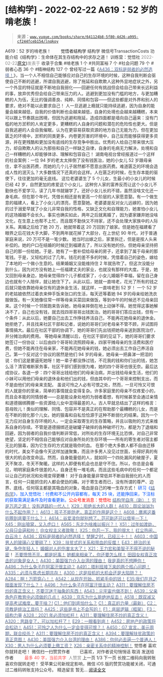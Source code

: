 # [结构学] - 2022-02-22 A619：52 岁的啃老族！

> 来源：[`www.yuque.com/books/share/641124b8-5f80-4d26-a995-cf244fceb154/lnqkoy`](https://www.yuque.com/books/share/641124b8-5f80-4d26-a995-cf244fceb154/lnqkoy)

<ne-p id="520f42f3293818f927861ebbd5b15da4_p_0" data-lake-id="520f42f3293818f927861ebbd5b15da4_p_0"><ne-text id="uc319fb11" style="color: rgb(51, 51, 51);">A619：52 岁的啃老族！</ne-text></ne-p> <ne-p id="16b9b69df130de3328a949f727b65644" data-lake-id="16b9b69df130de3328a949f727b65644"><ne-text id="u276d1265" ne-fontsize="12" style="color: rgb(255, 255, 255);">原创</ne-text><ne-text id="uc5bce5c4" ne-fontsize="14">觉悟者</ne-text><ne-text id="u40a6fd84" ne-fontsize="14">结构学</ne-text></ne-p> <ne-p id="f49e14c5228f60a5a0056b178b3633cf" data-lake-id="f49e14c5228f60a5a0056b178b3633cf"><ne-text id="u8cab89d4" ne-fontsize="14" ne-bold="true" style="color: rgb(51, 51, 51);">结构学</ne-text></ne-p> <ne-p id="e677a8738b5f25f5bb091fbb7e4aac2d" data-lake-id="e677a8738b5f25f5bb091fbb7e4aac2d"><ne-text id="ucdb4f808" ne-fontsize="14" style="color: rgb(51, 51, 51);">微信号</ne-text><ne-text id="u708d61d5" ne-fontsize="14" style="color: rgb(51, 51, 51);">TransactionCosts</ne-text></ne-p> <ne-p id="d35120e0235da35f82b3cac91b8578c5" data-lake-id="d35120e0235da35f82b3cac91b8578c5"><ne-text id="u448be364" ne-fontsize="14" style="color: rgb(51, 51, 51);">功能介绍</ne-text><ne-text id="u6a7a964a" ne-fontsize="14" style="color: rgb(51, 51, 51);">《结构学》：生命体在其生存结构中的求存之道！ 训练营：觉悟社</ne-text></ne-p> <ne-p id="899e24ea002ca1815eddbcd8a1091e23" data-lake-id="899e24ea002ca1815eddbcd8a1091e23"><ne-text id="u304db94f" style="color: rgb(140, 140, 140);">2022-02-22</ne-text>[<ne-text id="ud684d03f" ne-fontsize="14">原文</ne-text>](https://mp.weixin.qq.com/s?__biz=MzIzMDYwOTM0Mg==&mid=2247487048&idx=1&sn=8a51a371163e769562079f6f45fa2262&chksm=e8b19699dfc61f8ffc1e9a84a816e31b85e8db40572db6de782d221ae7fb2c5e0dce4675ea7b#rd))<ne-text id="u187692c2" ne-fontsize="14" style="color: rgb(140, 140, 140);">发表于</ne-text></ne-p> <ne-p id="5a87af1fa1753e92b07d1d9377865fd3" data-lake-id="5a87af1fa1753e92b07d1d9377865fd3"><ne-text id="u78a5716c" style="color: rgb(51, 51, 51);">收录于合集</ne-text></ne-p> <ne-p id="0ae5ad37a5ce02280220d9ffbdb8102c" data-lake-id="0ae5ad37a5ce02280220d9ffbdb8102c"><ne-text id="ude9efe19" style="color: rgb(51, 51, 51);">#啃老族 1 个</ne-text></ne-p> <ne-p id="095f2e65e57e46790d68c0f23dc4b583" data-lake-id="095f2e65e57e46790d68c0f23dc4b583"><ne-text id="u3011b5aa" style="color: rgb(51, 51, 51);">#共同富裕 7 个</ne-text></ne-p> <ne-p id="ed828c6288d8bcebf5a2a3c57e35c8d2" data-lake-id="ed828c6288d8bcebf5a2a3c57e35c8d2"><ne-text id="u66a559b4" style="color: rgb(51, 51, 51);">#社会问题 79 个</ne-text></ne-p> <ne-p id="b35a49be4345cca7af9ad29b3333d3c0" data-lake-id="b35a49be4345cca7af9ad29b3333d3c0"><ne-text id="u8f0ce711" style="color: rgb(51, 51, 51);">#弱者心态 36 个</ne-text></ne-p> <ne-p id="fc211b886a1ac554c1055590773c4f8b" data-lake-id="fc211b886a1ac554c1055590773c4f8b"><ne-text id="uf4c94c56" style="color: rgb(51, 51, 51);">#精神结构 127 个</ne-text></ne-p> <ne-p id="3144cc699b222d27b75ff4beb1bd2367" data-lake-id="3144cc699b222d27b75ff4beb1bd2367"><ne-text id="uab1683c0" style="color: rgb(51, 51, 51);">曾经写过一篇《</ne-text>[<ne-text id="uc681854e" style="color: rgb(87, 107, 149);">A436：双标是弱者的必然选择！</ne-text>](http://mp.weixin.qq.com/s?__biz=MzIzMDYwOTM0Mg==&mid=2247485909&idx=1&sn=c64a96a6f11c7ff756ce005441035200&chksm=e8b19104dfc61812546950789d22fe83ba04b34c72337fb6dc6041ec4dfa6c2c9ec3005f80c5&scene=21#wechat_redirect)<ne-text id="u13bfdd70" style="color: rgb(51, 51, 51);">》，当一个人不相信自己能够应对自己的生存环境的时候，这种自我判断会驱使自己不断的逃避，所谓自我逃避，除了拖延和自欺欺人这种外显地症状之外，另一个外显的特征就是不断地自我弱化——回避任何有挑战但会给自己带来长远利益的事，放弃优秀但会给自己带来压力的人。逃避到更加没有门槛的地方，与更加糟糕的人为伍，无比的强调善良、纯粹、同情和包容——但这些都是对外界和别人的要求，绝对不能以此要求自己！</ne-text></ne-p> <ne-p id="2eee43288cdf796f2902f98d35b281bb" data-lake-id="2eee43288cdf796f2902f98d35b281bb"><ne-text id="ube13a755" style="color: rgb(51, 51, 51);">人一旦逃避上瘾就只能持续逃避，因为自身的能量会越来越低，自我的价值判断也会越来越低，自身的处境也会越来越糟糕，本来可以跟上节奏跳出困境，但因为逃避和拖延，造成四面都是墙向自己逼来：没有门槛的地方淤积的人肯定更多，更糟糕的人自身的问题和潜在的危险性也更大。但是自我逃避的人会自我催眠，认为在更容易获取资源的地方自己无能为力，但在更加匮乏的环境中，淤积的同类更多，内卷更厉害的环境中，自己反而能够获得更多资源，并在更残酷和更加没有底线的生存竞争中胜出。优秀的人给自己带来很大压力，却自欺欺人的认为那些和自己一样缺乏自律，自身的毛病无力解决，处境和自己一样糟糕的人却能够体谅、理解和包容自己！</ne-text></ne-p> <ne-p id="f3e3f13c77c0b19472e6b50a63983eed" data-lake-id="f3e3f13c77c0b19472e6b50a63983eed"><ne-text id="ucea79e92" style="color: rgb(51, 51, 51);">湖南电视台曾经报道过一个这样的社会案例：一位 94 岁的老太太摔倒了没有钱医治，她的小女儿 52 岁跟母亲住，拿不出医药费，而她的几个儿子居然都不愿意出医药费。难道匮乏的环境会造成人性的泯灭么？大多数情况下还真的会这样。人在匮乏的时候，在生存本能的驱使下，往往更加的毫无底线。</ne-text></ne-p> <ne-p id="3f148fe20fdbda3a1cafc8e6d0912f55" data-lake-id="3f148fe20fdbda3a1cafc8e6d0912f55"><ne-text id="ucd93ff58" style="color: rgb(51, 51, 51);">这位老婆婆生了 5 个儿女，生最小的小女儿的时候已经 42 岁，自然更加的疼爱这个小女儿，这种穷人家的富养反而让这个小女儿不勤快也不爱学习，读了几年书就辍学了。还好小女儿长的不错，虽然没啥文化还一身毛病，但在那个年代，凭借长相还是有更高一个阶层的人家愿意娶。有一个做生意的福建人，看上了小女儿的漂亮，愿意娶她。老婆婆是反对女儿远嫁的，因为她的过于溺爱早就了小女儿非常自我的性格，又缺乏文化和自理能力，她害怕小女儿的这场婚姻不会长久。事实也确实如此，两年之后就离婚了，因为婆家嫌弃她没啥文化，在生意上也帮不上忙，而且既不勤快又不持家，还不会处理大家族中的人际关系。离婚之后给了她 20 万，她就带着这 20 万回到了娘家。但是她在福建看了眼界之后花钱大手大脚，不到两年就花掉了大部分，在上世纪 90 年代，对于普通家庭来说，20 万可不是一笔少数。</ne-text></ne-p> <ne-p id="6eecef0eaf8754ea3e8081085abcdd60" data-lake-id="6eecef0eaf8754ea3e8081085abcdd60"><ne-text id="u3d62796f" style="color: rgb(51, 51, 51);">她当时出嫁之后，家里拆迁，但是是按人头来补偿的。她的户口在结婚的时候迁到福建去了，所以没有她的份。但她母亲坚持把自己的那一份给她。于是，她有了一套补偿给母亲的房子，还拿到了属于母亲的那笔钱。于是，又轻松的过了几年。钱花的差不多的时候，凭借着自己的姿色，嫁给了本地的一个做小生意的。结果婚姻又没能维持住 2 年就告吹了。但这次没能分到什么，因为对方没有她上一任福建丈夫的家业，也就没有那样的大度。于是，她又回到母亲身边，她母亲觉得四个儿子都成家了，小女儿婚姻不幸福，留在自己身边也就有个人陪伴，就让她住下了。从此以后，她就一直啃老，花光了所有的钱之后就只能依靠她母亲仅有的退休金生活，就这样，一直啃老到 52 岁！</ne-text></ne-p> <ne-p id="5d0fed5c2bcd54710ab9eb9f16ba1ed0" data-lake-id="5d0fed5c2bcd54710ab9eb9f16ba1ed0"><ne-text id="u3fed6ac6" style="color: rgb(51, 51, 51);">一个 52 岁的老姑娘依然过着衣来伸手饭来张口的生活，每天还等着她 94 岁的母亲给她洗衣服做饭。有一天她像往常一样等母亲买菜回来做饭，等到中午的时候还不见母亲回来。这个时候一个邻居跑来告诉她，她母亲摔倒在地上动弹不得。她觉得这事她解决不了，自己也没有钱，就去找四哥哥哥出钱医治。她的哥哥们答应出钱，但有一个条件：从此以后，她要自己出去工作挣钱养活自己，不能再花她母亲的退休金。她拒绝了，并且找来社区干部和记者，说她的哥哥们对老母亲不管不顾，并试图将事情搞大。最后在社区干部的协调下，她的哥哥们先出钱把她母亲送到医院治疗，并分摊治病的费用。</ne-text></ne-p> <ne-p id="a5247a39f4910afe1095aac6e172bc29" data-lake-id="a5247a39f4910afe1095aac6e172bc29"><ne-text id="u518feace" style="color: rgb(51, 51, 51);">等她母亲清醒以后，在社区干部的见证下，她的哥哥们要求她签订一份协议：以后由四个哥哥轮流照顾母亲，四家平摊母亲的生活费和医疗费，但她不能再住在母亲家，不能再花她母亲的钱，她必须出去工作自己养活自己。第一个反对这个协议的居然是他们 94 岁的母亲，她母亲一把鼻涕一把泪的说：你们这是要逼死她呀！她一辈子都没挣过钱，不花我的钱和你们出的钱，她怎么活？清官难断家务事，社区干部们感到很为难，她的四个哥哥也很无奈。最后达成协议，各退一步：四个哥哥出钱给他们的母亲治病，并出钱给母亲生活，他们的小妹可以用他们母亲的退休金和他们出的钱，但由其中的一个哥哥来控制支出，而不是由他们的母亲来支配。</ne-text></ne-p> <ne-p id="037d90a23875ae0024f9a744a3074e3c" data-lake-id="037d90a23875ae0024f9a744a3074e3c"><ne-text id="u6c2f93de" style="color: rgb(51, 51, 51);">虽说可怜之人必有可恨之处，然而，一旦可怜又可恨的人就是你的至亲，简单的事情就会变得复杂。许多家庭里的母亲不仅疼爱小的，而且会本能的同情弱者——总是能设身处地的为弱者着想，有时候甚至会通过亲情和道德捆绑腾挪一些资源给儿女中混得最差的人。古人早就总结出了这样的格言：慈母败儿！类似的理解、同情、包容并不是真正的在帮助那个最糟糕的儿女，而是在不断的弱化那个儿女。她的狠毒和自私恰恰源于这种不断弱化的结果。因为一个无力应对自身生存环境的人，一定会采取寄生的生存策略，并且以吸附的方式来维系自身的存续。不管是道德捆绑还是破罐子破摔的各种破坏行为，都是为了退缩和回避，因为弱者的自我价值判断非常低，对所处的生存环境无比恐惧，对自己非常绝望，坚定的不相信自己能够应对自身所处的生存环境——所有的寄生者对宿主都无比的狠毒，因为它生存的方式就是吸你的血。</ne-text></ne-p> <ne-p id="1cb5e799b7beb1c13c2631ecffa830d0" data-lake-id="1cb5e799b7beb1c13c2631ecffa830d0"><ne-text id="u61e268ef" style="color: rgb(51, 51, 51);">在那个绝大多数人都不自由迁移的时代，美女不会像今天这样加速聚集，而且许多男人没见过世面，长得好真的有很大的机会改变命运。然而，自身能量低的人，就如同一个四处漏风的破屋子，夏天不聚凉，冬天不聚暖。这样的人即便有机会也总是守不住。所以，你总是会看见，明明家庭条件很差的人，自身还有一堆毛病，而且这些毛病中的任何一个都足以让自己的状况和处境变得更糟！</ne-text></ne-p> <ne-p id="2f958051c7191487d84a7d673debc3c0" data-lake-id="2f958051c7191487d84a7d673debc3c0"><ne-text id="ub2c6e757" style="color: rgb(51, 51, 51);">对于自身能量非常低并不断自我弱化的人而言，任何一只能抓住的人都会使劲的薅。对于寄生者而已，没有所谓的尊严、边界、底线，任何宿主都是其吸血的对象，吸血是自己的唯一生存方式！</ne-text></ne-p> <ne-p id="de6cb1e81a4c89c5187f4e6c1c6758b9" data-lake-id="de6cb1e81a4c89c5187f4e6c1c6758b9"><ne-text id="u6d13d7a4" ne-bold="true" style="color: rgb(0, 82, 255);">研习《</ne-text>[<ne-text id="udf670ba1" ne-bold="true" style="color: rgb(87, 107, 149);">结构学</ne-text>](https://mp.weixin.qq.com/mp/appmsgalbum?action=getalbum&album_id=1318317199878225920&__biz=MzAxNDk1NjI2Mw==#wechat_redirect)<ne-text id="u7d99011f" ne-bold="true" style="color: rgb(0, 82, 255);">》，加入觉悟社：付费和不公开内容都有，每天 25 块，还能挣回来，下注标的获取需满足条件及时查看更新。</ne-text><ne-text id="u49abb368" ne-bold="true" style="color: rgb(255, 0, 0);">公众号发消息：觉悟社</ne-text></ne-p>  <ne-p id="a26df9f7ebce5214a9b0a48dcfc28c06" data-lake-id="a26df9f7ebce5214a9b0a48dcfc28c06"><ne-card data-card-name="image" data-card-type="inline" id="XdH28" data-event-boundary="card" style="color: rgb(51, 51, 51);"><ne-p id="8ed5e46a3c39a589a74c582738ab46dc" data-lake-id="8ed5e46a3c39a589a74c582738ab46dc">[<ne-text id="u4e08d93a" ne-bold="true" style="color: rgb(87, 107, 149);">结构学自序（新）！</ne-text>](http://mp.weixin.qq.com/s?__biz=MzIzMDYwOTM0Mg==&mid=2247485283&idx=1&sn=aa2b8554b8e5040f8f959636feaa06a3&chksm=e8b19fb2dfc616a430aa381b8da0815311244e694a69809cd92d0602ac34cfe5f1f419b3745e&scene=21#wechat_redirect)</ne-p> <ne-p id="d821ae15cd26b841d695f7c166225917" data-lake-id="d821ae15cd26b841d695f7c166225917">[<ne-text id="ude7a3cbc" style="color: rgb(87, 107, 149);">穷是万恶之源！</ne-text>](http://mp.weixin.qq.com/s?__biz=MzAxNDk1NjI2Mw==&mid=2247483823&idx=1&sn=e54ebe9891b302dc0bf1815c76ccf8b7&chksm=9b8a2227acfdab31a05e273addd9159d4b8263d58d3c58bf214841c8189157519719c3427306&scene=21#wechat_redirect)</ne-p> <ne-p id="ae0d833dcd3ef4eb764cda7349606899" data-lake-id="ae0d833dcd3ef4eb764cda7349606899">[<ne-text id="u6a83b7f9" style="color: rgb(87, 107, 149);">没有退路的一代人！</ne-text>](http://mp.weixin.qq.com/s?__biz=MzAxNDk1NjI2Mw==&mid=2247486533&idx=1&sn=a0d5cce0656aad467148e0642eb85a00&chksm=9b8a2fcdacfda6db79857186e953a089baf1fb678b2b071cf101c5a26e7fb9768474c94243ca&scene=21#wechat_redirect)</ne-p> <ne-p id="fea93299f9bf02f2c1e24d9c6a922a9f" data-lake-id="fea93299f9bf02f2c1e24d9c6a922a9f">[<ne-text id="uda25de2a" style="color: rgb(87, 107, 149);">X29：拒绝长大的人群！</ne-text>](http://mp.weixin.qq.com/s?__biz=MzAxNDk1NjI2Mw==&mid=2247487734&idx=1&sn=406322eea52d5ed24ebaf979fdf714c1&chksm=9b8a337eacfdba688c7e6a511a417ec4d9a03b13d1bdb5c91e6ef37e9a7b747460354e0b0e8e&scene=21#wechat_redirect)</ne-p> <ne-p id="bd333bda8b1e7963ee985c10b57dcfff" data-lake-id="bd333bda8b1e7963ee985c10b57dcfff">[<ne-text id="ubb2cb056" style="color: rgb(87, 107, 149);">A610：舆论汹汹为什么不起作用？！</ne-text>](http://mp.weixin.qq.com/s?__biz=MzIzMDYwOTM0Mg==&mid=2247487017&idx=1&sn=15141e99a4d301e876545d4c7fdaac94&chksm=e8b196f8dfc61feee1de6b14ce74c2cf712b6d598a09c505a42b7b970267c3100769960def05&scene=21#wechat_redirect)</ne-p> <ne-p id="20ce2f10d958c4d972f8197b3a0d062d" data-lake-id="20ce2f10d958c4d972f8197b3a0d062d">[<ne-text id="u0f460073" ne-bold="true" style="color: rgb(87, 107, 149);">A613：孩子不能防老，真正的作用是这个！</ne-text>](http://mp.weixin.qq.com/s?__biz=MzIzMDYwOTM0Mg==&mid=2247487023&idx=1&sn=3370d17aaf4a8f046e2ebaa995200c87&chksm=e8b196fedfc61fe84dbfe4353d88b51f3077fc0ff82a1446e52742bce73e561b0e8ff1d113a3&scene=21#wechat_redirect)</ne-p> <ne-p id="1186e7ca3049521adf5171f7662e7ce1" data-lake-id="1186e7ca3049521adf5171f7662e7ce1">[<ne-text id="u59c42427" ne-bold="true" style="color: rgb(87, 107, 149);">A608：鹰酱这番折腾到底要干什么？</ne-text><ne-text id="ud9b02beb" style="color: rgb(87, 107, 149);">！</ne-text>](http://mp.weixin.qq.com/s?__biz=MzAxNDk1NjI2Mw==&mid=2247487921&idx=1&sn=926fce56b2c5e3254a86e76db23f3889&chksm=9b8a3239acfdbb2ff9b21b311f3433485f77c1122f920b2a3e3e2df4c7f2cefbbb3caa144e74&scene=21#wechat_redirect)</ne-p> <ne-p id="5a568f01198575472a7e36779b3588dd" data-lake-id="5a568f01198575472a7e36779b3588dd">[<ne-text id="u0d6d2444" style="color: rgb(87, 107, 149);">A614：谷爱凌你就别想了，范可新还可以借鉴一下！</ne-text>](http://mp.weixin.qq.com/s?__biz=MzAxNDk1NjI2Mw==&mid=2247487928&idx=1&sn=ab81d04bdcd1c9610e6d657cb1091b03&chksm=9b8a3230acfdbb261be6afbbd96e981ce3833b5b4819c9ef90b68a2c0d10af35e0f64ca300c6&scene=21#wechat_redirect)</ne-p> <ne-p id="13b9b97e72b66ab576823ff829306367" data-lake-id="13b9b97e72b66ab576823ff829306367">[<ne-text id="uce4fb316" style="color: rgb(87, 107, 149);">X45：刚出狼窝，又入虎口！</ne-text>](http://mp.weixin.qq.com/s?__biz=MzIzMDYwOTM0Mg==&mid=2247486954&idx=1&sn=64057c0c18082933600be972c2031139&chksm=e8b1953bdfc61c2df1b3c17fe8416e975e6f3a2bece068540adc6de643aa8e670b0393ba5c1d&scene=21#wechat_redirect)</ne-p> <ne-p id="600e415b034adb9a491678aa99b4ef69" data-lake-id="600e415b034adb9a491678aa99b4ef69">[<ne-text id="ucb0bac79" style="color: rgb(87, 107, 149);">A565：东北为啥难以振兴？！</ne-text>](http://mp.weixin.qq.com/s?__biz=MzAxNDk1NjI2Mw==&mid=2247487834&idx=1&sn=15ef2b4f3f81c4a67f5bc0256f5cb776&chksm=9b8a32d2acfdbbc4cd9c76535f994c4bb53ad6b3e74f367231b7e7465a88541ec7bb77237c42&scene=21#wechat_redirect)</ne-p> <ne-p id="1026fa43ffc69729601903d85b07385a" data-lake-id="1026fa43ffc69729601903d85b07385a">[<ne-text id="u62a0cf41" style="color: rgb(87, 107, 149);">X51：过年如渡劫，父母只会逼和吵！</ne-text>](http://mp.weixin.qq.com/s?__biz=MzAxNDk1NjI2Mw==&mid=2247487893&idx=1&sn=0c5e786640f99ccdbc73474501916227&chksm=9b8a321dacfdbb0b4570916848f3c25f7353d8e65af990cdfcf68624602bdca3f51b87d30c1d&scene=21#wechat_redirect)</ne-p> <ne-p id="21b071477ec8cb470d50279496c65386" data-lake-id="21b071477ec8cb470d50279496c65386">[<ne-text id="u3bea9254" style="color: rgb(87, 107, 149);">向女权主义者致敬！</ne-text>](http://mp.weixin.qq.com/s?__biz=MzIzMDYwOTM0Mg==&mid=2247485914&idx=1&sn=cb260e0cec6b1e24661013278d412581&chksm=e8b1910bdfc6181d9f5f293493e2505dcec25647d0521d5ec62f92be5e32c04d0927583b6eb1&scene=21#wechat_redirect)</ne-p> <ne-p id="406d734d9ac3fa28b228fcab934914ba" data-lake-id="406d734d9ac3fa28b228fcab934914ba">[<ne-text id="u328e38f1" ne-bold="true" style="color: rgb(87, 107, 149);">X25：你忍一下，我的很大！</ne-text>](http://mp.weixin.qq.com/s?__biz=MzAxNDk1NjI2Mw==&mid=2247487691&idx=1&sn=25bf18fb0375ec81c4b02f06b4829131&chksm=9b8a3343acfdba55113abce1ada59a203e08f7fee28d62767bfede2ce6e1bf3ace451af06adf&scene=21#wechat_redirect)</ne-p> <ne-p id="de4c4f490c7948521b0d71d9fffac7d3" data-lake-id="de4c4f490c7948521b0d71d9fffac7d3">[<ne-text id="udaf4b12f" ne-bold="true" style="color: rgb(87, 107, 149);">红尘热闹，白云冷！</ne-text>](http://mp.weixin.qq.com/s?__biz=MzAxNDk1NjI2Mw==&mid=2247486913&idx=1&sn=6b387c24eb6d5e30ed150e13eded77a1&chksm=9b8a2e49acfda75fdfcfe0a7770792cdd85568a9ecb1bd9b67508b29df853aaba08bf27356d5&scene=21#wechat_redirect)</ne-p> <ne-p id="54727d090649e10a7eddff2bfa92c5a1" data-lake-id="54727d090649e10a7eddff2bfa92c5a1">[<ne-text id="ub8d5ef93" ne-bold="true" style="color: rgb(87, 107, 149);">A436：双标是弱者的必然选择！</ne-text>](http://mp.weixin.qq.com/s?__biz=MzIzMDYwOTM0Mg==&mid=2247485909&idx=1&sn=c64a96a6f11c7ff756ce005441035200&chksm=e8b19104dfc61812546950789d22fe83ba04b34c72337fb6dc6041ec4dfa6c2c9ec3005f80c5&scene=21#wechat_redirect)</ne-p> <ne-p id="92827d65a72414b1000c07ee8ec11e01" data-lake-id="92827d65a72414b1000c07ee8ec11e01">[<ne-text id="u1d4df199" ne-bold="true" style="color: rgb(87, 107, 149);">梦醒之时，已经三十！</ne-text>](http://mp.weixin.qq.com/s?__biz=MzIzMDYwOTM0Mg==&mid=2247484378&idx=1&sn=e3a058584a13d7a5267315113964280d&chksm=e8b19b0bdfc6121df4af4b77d2d826fd0f4132ccfdee48132ce8cf86eb1ba45b898be83d1dc7&scene=21#wechat_redirect)[<ne-text id="u7ab2b8ff" style="color: rgb(87, 107, 149);">！</ne-text>](http://mp.weixin.qq.com/s?__biz=MzAxNDk1NjI2Mw==&mid=2247486952&idx=1&sn=698aec6916d2eca5e758c25c4c634346&chksm=9b8a2e60acfda776b80a4f2f0d5c2fe4921fc821cdf029fa9d2fdc52fd708fc5a0b980d5d3d0&scene=21#wechat_redirect)</ne-p> <ne-p id="bcae1bc2c51678a97c65d7a43bd2e333" data-lake-id="bcae1bc2c51678a97c65d7a43bd2e333">[<ne-text id="u9b85b159" style="color: rgb(87, 107, 149);">A603：中国男人的玻璃心又要碎了！</ne-text>](http://mp.weixin.qq.com/s?__biz=MzIzMDYwOTM0Mg==&mid=2247486952&idx=1&sn=133e1c02134415ac15a0f76599bf969c&chksm=e8b19539dfc61c2f0addaa34fd5564165dffd65bfe9f4c62446cff56e4375bd69d303ba66a73&scene=21#wechat_redirect)</ne-p> <ne-p id="c45bc46360f6447f3fd5c8c9fc3275d9" data-lake-id="c45bc46360f6447f3fd5c8c9fc3275d9">[<ne-text id="ube184c75" style="color: rgb(87, 107, 149);">X39：扶贫式的关系和带血的反噬！</ne-text>](http://mp.weixin.qq.com/s?__biz=MzAxNDk1NjI2Mw==&mid=2247487823&idx=1&sn=2add0df28f12101176ece7bbdd18f01b&chksm=9b8a32c7acfdbbd1c06dcbfe21683ef82c6770a1ca7f1035833f7a6683dba546fced92103560&scene=21#wechat_redirect)</ne-p> <ne-p id="056c45f2c14962757943826ed6578a4b" data-lake-id="056c45f2c14962757943826ed6578a4b">[<ne-text id="u1e679ae2" ne-bold="true" style="color: rgb(87, 107, 149);">E43：统治的关键，争夺年轻人！</ne-text>](http://mp.weixin.qq.com/s?__biz=MzAxNDk1NjI2Mw==&mid=2247487815&idx=1&sn=84f963d6fb37f4f4ae70bb92b60488ae&chksm=9b8a32cfacfdbbd9aeb7089e2d38899684a97159afe1b1f220e3ca472cc321442bf52e5606dd&scene=21#wechat_redirect)</ne-p> <ne-p id="9e23c99444b0dcd6de7094dda8ec65e4" data-lake-id="9e23c99444b0dcd6de7094dda8ec65e4">[<ne-text id="udddf1c66" style="color: rgb(87, 107, 149);">婚姻对人的伤害太大了！</ne-text>](http://mp.weixin.qq.com/s?__biz=MzAxNDk1NjI2Mw==&mid=2247487796&idx=1&sn=d28ec342a60e8f8e74c96b548770eb7d&chksm=9b8a32bcacfdbbaaa3c33780116e1353dadb8f5bcdc93ce019a77554980c845e8319c4f432b4&scene=21#wechat_redirect)</ne-p> <ne-p id="3709064f9f2acb807636f69bb36738da" data-lake-id="3709064f9f2acb807636f69bb36738da">[<ne-text id="ua0d08f1e" style="color: rgb(87, 107, 149);">X21：王力宏和美智子不得不说的秘密</ne-text>](http://mp.weixin.qq.com/s?__biz=MzAxNDk1NjI2Mw==&mid=2247487666&idx=1&sn=433b7a0997c277c09f3605796de5551e&chksm=9b8a333aacfdba2c584b5a5d0dacbd731be4e8789e0f949f8b2ea15507f108b465eb9e3ceafb&scene=21#wechat_redirect)<ne-text id="u57b641a9" style="color: rgb(51, 51, 51);">！</ne-text></ne-p> <ne-p id="9a3dc4d0ea2fe4859afb30c2bcb355dd" data-lake-id="9a3dc4d0ea2fe4859afb30c2bcb355dd">[<ne-text id="u7ad3af23" ne-bold="true" style="color: rgb(87, 107, 149);">不要愤愤不平，都是好事！</ne-text>](http://mp.weixin.qq.com/s?__biz=MzAxNDk1NjI2Mw==&mid=2247487130&idx=1&sn=b21138d85455f5692aaf039038c78342&chksm=9b8a2d12acfda404a2b67fe4d446ee0f2805ad64a8b8004902934600fd731191e140df6ac19a&scene=21#wechat_redirect)</ne-p> <ne-p id="f59462034558e8a412183247eedded32" data-lake-id="f59462034558e8a412183247eedded32">[<ne-text id="ua3c8234a" ne-bold="true" style="color: rgb(87, 107, 149);">她都来相亲了，你还要怎么样！</ne-text>](http://mp.weixin.qq.com/s?__biz=MzAxNDk1NjI2Mw==&mid=2247486952&idx=1&sn=698aec6916d2eca5e758c25c4c634346&chksm=9b8a2e60acfda776b80a4f2f0d5c2fe4921fc821cdf029fa9d2fdc52fd708fc5a0b980d5d3d0&scene=21#wechat_redirect)</ne-p> <ne-p id="0ae54162bf8f470640f57c357971f8ec" data-lake-id="0ae54162bf8f470640f57c357971f8ec">[<ne-text id="u3e1b56cc" ne-bold="true" style="color: rgb(87, 107, 149);">田园女权真正攻击的对象是女人！</ne-text>](http://mp.weixin.qq.com/s?__biz=MzIzMDYwOTM0Mg==&mid=2247486412&idx=1&sn=5dd3e8b2a759838d739e6d61ebab2eab&chksm=e8b1931ddfc61a0bf6f81cd2a9a9232ea8ce86528a8eea66c6635180e8678b819ebb38b4cb86&scene=21#wechat_redirect)</ne-p> <ne-p id="e5ec04ecfb14db7b37151e3bef983648" data-lake-id="e5ec04ecfb14db7b37151e3bef983648">[<ne-text id="u623705d7" ne-bold="true" style="color: rgb(87, 107, 149);">A430：美国强力介入台湾的理由！</ne-text>](http://mp.weixin.qq.com/s?__biz=MzIzMDYwOTM0Mg==&mid=2247486587&idx=1&sn=e14d4403bb13c441596f09add1b5f27c&chksm=e8b194aadfc61dbcab0c1d70249910161f8c77b0163ac8278dfe5c2f817d2bb2a3ac3e7ddf89&scene=21#wechat_redirect)</ne-p> <ne-p id="ad135a326c4f3c7acba626c011ee8461" data-lake-id="ad135a326c4f3c7acba626c011ee8461">[<ne-text id="u58bdec40" style="color: rgb(87, 107, 149);">我是真的不想睡你！</ne-text>](http://mp.weixin.qq.com/s?__biz=MzAxNDk1NjI2Mw==&mid=2247487023&idx=1&sn=66d63e9f199deee86afff0f76a959c91&chksm=9b8a2da7acfda4b17ebf27c87c446049d0b8c557303b850a69ac971d8cdfcc91e41c0e6d3fcb&scene=21#wechat_redirect)</ne-p> <ne-p id="20ed5d5a351a210a166c309f33f48b27" data-lake-id="20ed5d5a351a210a166c309f33f48b27">[<ne-text id="u1da669af" ne-bold="true" style="color: rgb(87, 107, 149);">A496：为什么兔子在阿富汗很主动？</ne-text>](http://mp.weixin.qq.com/s?__biz=MzIzMDYwOTM0Mg==&mid=2247486278&idx=1&sn=40d09857088bebd3c70bec1c7a500f06&chksm=e8b19397dfc61a810125242c8e395330f934390eb50bd54053ecd3f31ddc91de4e429c0f693a&scene=21#wechat_redirect)</ne-p> <ne-p id="ea58c96b241718c020db073163bf1b45" data-lake-id="ea58c96b241718c020db073163bf1b45">[<ne-text id="u8b3a4c11" ne-bold="true" style="color: rgb(87, 107, 149);">A491：塔利班接下来的两个核心问题！</ne-text>](http://mp.weixin.qq.com/s?__biz=MzAxNDk1NjI2Mw==&mid=2247487097&idx=1&sn=fd7abf4ba489928b7b810d20cbec7dc9&chksm=9b8a2df1acfda4e7ce05f7c03df131e9d266d960945c436b89b871744b21cc352bf3cb668486&scene=21#wechat_redirect)</ne-p> <ne-p id="9e28fc16dff280ccd9921652b31263e1" data-lake-id="9e28fc16dff280ccd9921652b31263e1">[<ne-text id="uf97aae5e" ne-bold="true" style="color: rgb(87, 107, 149);">A335：必须与焦虑长期共存！</ne-text>](http://mp.weixin.qq.com/s?__biz=MzIzMDYwOTM0Mg==&mid=2247485165&idx=1&sn=f3f0957c63fa549b288f00c8b117162e&chksm=e8b19e3cdfc6172a188000afd2b522144a04ba774169824cad2067d93b5365537ff0644f6b9f&scene=21#wechat_redirect)</ne-p> <ne-p id="fdeb883071276764dc49a836520c0339" data-lake-id="fdeb883071276764dc49a836520c0339">[<ne-text id="u3f36a0f5" ne-bold="true" style="color: rgb(87, 107, 149);">A300：这是投机的大机会还是大陷阱？！</ne-text>](http://mp.weixin.qq.com/s?__biz=MzIzMDYwOTM0Mg==&mid=2247484882&idx=1&sn=b103029f41e3aede94e1a45d035cd9ac&chksm=e8b19d03dfc614153863f37ca3f9204b451e2c02ad5ca8680c120e2458e628e5329c76b2d42c&scene=21#wechat_redirect)</ne-p> <ne-p id="c0a9e7c4853bdd83d0e236876d175f62" data-lake-id="c0a9e7c4853bdd83d0e236876d175f62">[<ne-text id="ue5ec04d6" ne-bold="true" style="color: rgb(87, 107, 149);">A284：啊！万箭穿心！！</ne-text>](http://mp.weixin.qq.com/s?__biz=MzIzMDYwOTM0Mg==&mid=2247484966&idx=1&sn=a814f2c1b14425d45f9921f7c08bcec5&chksm=e8b19ef7dfc617e131146f6675328e5088faaae0daa64da92af48b28c8cf19aedceb7a43e40b&scene=21#wechat_redirect)</ne-p> <ne-p id="71b7f2de99e07db705bc67d6f2538fc8" data-lake-id="71b7f2de99e07db705bc67d6f2538fc8">[<ne-text id="u40185220" ne-bold="true" style="color: rgb(87, 107, 149);">A542：从现在开始，抓紧手中的钱！</ne-text>](http://mp.weixin.qq.com/s?__biz=MzIzMDYwOTM0Mg==&mid=2247486640&idx=1&sn=a96afa7d2b698e33240735ea8d7671f7&chksm=e8b19461dfc61d77a4afce11ecc7558b8d7ff5d495a78bcb609e3eed5c70bcbed5f3d6a66023&scene=21#wechat_redirect)</ne-p> <ne-p id="a60b68171089d546d3f50e810bb5fd70" data-lake-id="a60b68171089d546d3f50e810bb5fd70">[<ne-text id="uceeda720" ne-bold="true" style="color: rgb(87, 107, 149);">E35:我们在月之暗面发现了什么？！</ne-text>](http://mp.weixin.qq.com/s?__biz=MzIzMDYwOTM0Mg==&mid=2247486632&idx=1&sn=170aeff87eb36dce354c8b2437f4b27f&chksm=e8b19479dfc61d6f08e6492954a528f20387fe2fa925747cf2b504d2bc69084f24495e972e41&scene=21#wechat_redirect)</ne-p> <ne-p id="c4ceeedeebee693fa03f06d10a1d6beb" data-lake-id="c4ceeedeebee693fa03f06d10a1d6beb">[<ne-text id="u8f032619" ne-bold="true" style="color: rgb(87, 107, 149);">A496：为什么兔子在阿富汗很主动？</ne-text>](http://mp.weixin.qq.com/s?__biz=MzIzMDYwOTM0Mg==&mid=2247486278&idx=1&sn=40d09857088bebd3c70bec1c7a500f06&chksm=e8b19397dfc61a810125242c8e395330f934390eb50bd54053ecd3f31ddc91de4e429c0f693a&scene=21#wechat_redirect)</ne-p> <ne-p id="fde42c2f3e3da3d23fb782220fc53b77" data-lake-id="fde42c2f3e3da3d23fb782220fc53b77">[<ne-text id="u787e52f6" ne-bold="true" style="color: rgb(87, 107, 149);">A311：要理解住房不炒的真正含义！</ne-text>](http://mp.weixin.qq.com/s?__biz=MzIzMDYwOTM0Mg==&mid=2247484959&idx=1&sn=090583ec50bfd9febec1de463c2672f6&chksm=e8b19ecedfc617d8629080f6745c8de013cfe875de26eef6767b2d5c10782650223ed15f807b&scene=21#wechat_redirect)</ne-p> <ne-p id="c7b3168c8224f607a42100b79f4224c3" data-lake-id="c7b3168c8224f607a42100b79f4224c3">[<ne-text id="uf40509b1" style="color: rgb(87, 107, 149);">不要沉迷于抽象的东西！</ne-text>](http://mp.weixin.qq.com/s?__biz=MzAxNDk1NjI2Mw==&mid=2247487527&idx=1&sn=e24c2dd98e5f9883c8dce2a1e7bb80df&chksm=9b8a33afacfdbab921e90b3eafc3618176a35da53c53bb51f2ef2f9a98e87d05949a4b0ad69b&scene=21#wechat_redirect)</ne-p> <ne-p id="1c8e785e93450374a44f379b9c847d4c" data-lake-id="1c8e785e93450374a44f379b9c847d4c">[<ne-text id="u5cfb47a7" ne-bold="true" style="color: rgb(87, 107, 149);">A543：元宇宙也做不到！</ne-text>](http://mp.weixin.qq.com/s?__biz=MzAxNDk1NjI2Mw==&mid=2247487476&idx=1&sn=2e2f159d365f00117f8fd47d3ca062f9&chksm=9b8a2c7cacfda56a80b9243d42bc5faabe4622c27fb4f3edad16ca5de7242a9c1345056ee461&scene=21#wechat_redirect)</ne-p> <ne-p id="aa234423000305edfd34f185de5951e7" data-lake-id="aa234423000305edfd34f185de5951e7">[<ne-text id="u2dc7c16b" ne-bold="true" style="color: rgb(87, 107, 149);">A539：父亲角色在教育中必须做的几点！</ne-text>](http://mp.weixin.qq.com/s?__biz=MzAxNDk1NjI2Mw==&mid=2247487582&idx=1&sn=f4bac1092e8f45f6a86e662d8a68d556&chksm=9b8a33d6acfdbac0b4e01232406db5e9a315180b66b1bc830f17231f167d515d33408ff727b6&scene=21#wechat_redirect)</ne-p> <ne-p id="e30dfd73624ceff6d7b6a8fb6433f2e3" data-lake-id="e30dfd73624ceff6d7b6a8fb6433f2e3">[<ne-text id="u6b36ac61" ne-bold="true" style="color: rgb(87, 107, 149);">A539：京东为什么能绝地反击！</ne-text>](http://mp.weixin.qq.com/s?__biz=MzIzMDYwOTM0Mg==&mid=2247486752&idx=1&sn=3a967e3288db5b7d924e36914086e534&chksm=e8b195f1dfc61ce7c971386eb678d7da286167d0f52fdd51989049844b0a550cc58e00552d2e&scene=21#wechat_redirect)</ne-p> <ne-p id="1686d6c15515de028b9be3904dea6fc6" data-lake-id="1686d6c15515de028b9be3904dea6fc6">[<ne-text id="u59f482b7" ne-bold="true" style="color: rgb(87, 107, 149);">A518：既双减又提高考试难度，要干啥？!</ne-text>](http://mp.weixin.qq.com/s?__biz=MzIzMDYwOTM0Mg==&mid=2247486528&idx=1&sn=837ef39e3c0b47ac84d5096690555ae7&chksm=e8b19491dfc61d87292daf575c1e7c95b3f0543f313b65c7ad4ab369603833704304ec7451d7&scene=21#wechat_redirect)</ne-p> <ne-p id="39a3262329bdc343b0e35a572f3d2bee" data-lake-id="39a3262329bdc343b0e35a572f3d2bee">[<ne-text id="ua6b8a3d4" style="color: rgb(87, 107, 149);">C1：他们到底怕什么？</ne-text>](http://mp.weixin.qq.com/s?__biz=MzAxNDk1NjI2Mw==&mid=2247483898&idx=1&sn=1b0a50386e9e89d2750dec717236f0aa&chksm=9b8a2272acfdab64235b35ee5e91b8cac6172144207251636e1345fc570aa1601f59eff7f442&scene=21#wechat_redirect)</ne-p> <ne-p id="ab34355f517569294eaf474f6d7b4bd7" data-lake-id="ab34355f517569294eaf474f6d7b4bd7">[<ne-text id="u7b616e12" style="color: rgb(87, 107, 149);">C1：真正的力量（最新）</ne-text>](http://mp.weixin.qq.com/s?__biz=MzAxNDk1NjI2Mw==&mid=2247485209&idx=1&sn=d7b335d2c9632363c72de85ce7834b3e&chksm=9b8a2491acfdad87ae308d74534ec4def57980a2b1db88ffe56ac03e4d76ea55e7eab2343097&scene=21#wechat_redirect)</ne-p> <ne-p id="8d801dd2c43b3c27cd7a6f3506f26c37" data-lake-id="8d801dd2c43b3c27cd7a6f3506f26c37">[<ne-text id="u27bdf921" style="color: rgb(87, 107, 149);">C2：宗教是统治工具吗？</ne-text>](http://mp.weixin.qq.com/s?__biz=MzAxNDk1NjI2Mw==&mid=2247483901&idx=1&sn=f5d9f8c7bd84370c79adae921351e813&chksm=9b8a2275acfdab63fde093d76ff82e01d0e2fd43ea675f77fd17fd51a15873d4d10499f5338d&scene=21#wechat_redirect)</ne-p> <ne-p id="96e37eea4789becc553ba74e469220a2" data-lake-id="96e37eea4789becc553ba74e469220a2">[<ne-text id="uae1737fe" ne-bold="true" style="color: rgb(87, 107, 149);">A425：这些是书上不会写的！</ne-text>](http://mp.weixin.qq.com/s?__biz=MzIzMDYwOTM0Mg==&mid=2247485662&idx=1&sn=1a8617a9ebd44891c112f3b3f6762f8a&chksm=e8b1900fdfc6191942a3ec1399a47af7cd44582c369a4e6211b0bd114d934785bf0c20fc09ab&scene=21#wechat_redirect)</ne-p> <ne-p id="e9ea6e5806831f51e9a20c1340dbf11a" data-lake-id="e9ea6e5806831f51e9a20c1340dbf11a">[<ne-text id="ub20ad7d4" style="color: rgb(87, 107, 149);">F1：底层逻辑（框架）</ne-text>](http://mp.weixin.qq.com/s?__biz=MzAxNDk1NjI2Mw==&mid=2247485072&idx=1&sn=83d919c9e3bf71d25978a97c8d4c8aa6&chksm=9b8a2518acfdac0ea8a0f84382cc7c0a26d1ac3664d76c6365aee67ac4ebcac1bf280c060249&scene=21#wechat_redirect)</ne-p> <ne-p id="d374267f4ffd900ce58ea03145fa3dc7" data-lake-id="d374267f4ffd900ce58ea03145fa3dc7">[<ne-text id="u070b443e" style="color: rgb(87, 107, 149);">F3：结构力量</ne-text>](http://mp.weixin.qq.com/s?__biz=MzAxNDk1NjI2Mw==&mid=2247484256&idx=1&sn=f10d9c530bfd6ea08b25d4bec657c13a&chksm=9b8a20e8acfda9fee057f2df26790f905c898132cac91d833d14e636edb00c20514d63189a88&scene=21#wechat_redirect)</ne-p> <ne-p id="ab336b67b9309c1aaa176e2db612d1a1" data-lake-id="ab336b67b9309c1aaa176e2db612d1a1">[<ne-text id="u529e6422" ne-bold="true" style="color: rgb(87, 107, 149);">A328：2021 年必须加杠杆！</ne-text>](http://mp.weixin.qq.com/s?__biz=MzIzMDYwOTM0Mg==&mid=2247485087&idx=1&sn=24d72f6a71bddb8954a03be5db246538&chksm=e8b19e4edfc617587a8ae645885a89ab8c3c6f67730a026d9c7c9a94ab3051ca480302147fc0&scene=21#wechat_redirect)</ne-p> <ne-p id="50aa0a9cb7ba0cfa0df30d824bd8c3fb" data-lake-id="50aa0a9cb7ba0cfa0df30d824bd8c3fb">[<ne-text id="u5b1a59a4" ne-bold="true" style="color: rgb(87, 107, 149);">A311：要理解住房不炒的真正含义！</ne-text>](http://mp.weixin.qq.com/s?__biz=MzIzMDYwOTM0Mg==&mid=2247484959&idx=1&sn=090583ec50bfd9febec1de463c2672f6&chksm=e8b19ecedfc617d8629080f6745c8de013cfe875de26eef6767b2d5c10782650223ed15f807b&scene=21#wechat_redirect)</ne-p> <ne-p id="b0c07c0a224ed863421b5b0b7bffa04d" data-lake-id="b0c07c0a224ed863421b5b0b7bffa04d">[<ne-text id="u44342fe6" ne-fontsize="13" ne-bold="true" style="color: rgb(87, 107, 149);">A320：思路变了，可以加杠杆了！</ne-text>](http://mp.weixin.qq.com/s?__biz=MzIzMDYwOTM0Mg==&mid=2247485041&idx=1&sn=add2174fa42806f885a456a072ee4fee&chksm=e8b19ea0dfc617b6734e013f780112fdd88f28ad5312ce423fea1d75da4c3757660dab175208&scene=21#wechat_redirect)</ne-p> <ne-p id="fc5d50b4ae52e6c388e89ea3fdc413c6" data-lake-id="fc5d50b4ae52e6c388e89ea3fdc413c6">[<ne-text id="uc37be9d3" ne-bold="true" style="color: rgb(87, 107, 149);">E29：一眼看到底！</ne-text>](http://mp.weixin.qq.com/s?__biz=MzIzMDYwOTM0Mg==&mid=2247485301&idx=1&sn=dc6dd50c5d742ea51ce9e394de25351a&chksm=e8b19fa4dfc616b26734c3619c6fa664474fa478d2764c3370dde41d19f6035edc05f9f191e8&scene=21#wechat_redirect)</ne-p> <ne-p id="4f282cb489ff5e81d2bb03b957bbb0c5" data-lake-id="4f282cb489ff5e81d2bb03b957bbb0c5">[<ne-text id="u2fb250c7" ne-bold="true" style="color: rgb(87, 107, 149);">A452：房地产的政策将会松动！</ne-text>](http://mp.weixin.qq.com/s?__biz=MzIzMDYwOTM0Mg==&mid=2247485878&idx=1&sn=4734a99c9336a27d5f802e5ba2495648&chksm=e8b19167dfc618718c2197c8c2b5ad15d0750193a5007806c490b9daf505f1b36f08c5f4d574&scene=21#wechat_redirect)</ne-p> <ne-p id="386ca2a73841d7883da51cebe0a00389" data-lake-id="386ca2a73841d7883da51cebe0a00389">[<ne-text id="u2c9b6c7b" ne-bold="true" style="color: rgb(87, 107, 149);">A451：可怜之人为什么一定会变得可恨？！</ne-text>](http://mp.weixin.qq.com/s?__biz=MzIzMDYwOTM0Mg==&mid=2247485857&idx=1&sn=75866aff662c66a186e00a3a47086161&chksm=e8b19170dfc6186673189998e7a84d6dde4c85002650674bfd113b5384ae24088f9a46fd11ae&scene=21#wechat_redirect)</ne-p> <ne-p id="7efc6fc203dfca2e7828e1ebdc2d9562" data-lake-id="7efc6fc203dfca2e7828e1ebdc2d9562">[<ne-text id="u6315a7d6" ne-bold="true" style="color: rgb(87, 107, 149);">A450：G7 宣言，美元周期，联合绞杀？</ne-text>](http://mp.weixin.qq.com/s?__biz=MzIzMDYwOTM0Mg==&mid=2247485852&idx=1&sn=7b9112d33031e09eae8e3591a6813a3f&chksm=e8b1914ddfc6185b5b91dfd07067729c91349366d409edca7395f9bb3f2fceb656e9e4be6a6f&scene=21#wechat_redirect)</ne-p> <ne-p id="80b48be4429e1f8678a3bc5ec492a530" data-lake-id="80b48be4429e1f8678a3bc5ec492a530">[<ne-text id="u0111c13a" ne-bold="true" style="color: rgb(87, 107, 149);">A311：要理解住房不炒的真正含义！</ne-text>](http://mp.weixin.qq.com/s?__biz=MzIzMDYwOTM0Mg==&mid=2247484959&idx=1&sn=090583ec50bfd9febec1de463c2672f6&chksm=e8b19ecedfc617d8629080f6745c8de013cfe875de26eef6767b2d5c10782650223ed15f807b&scene=21#wechat_redirect)</ne-p> <ne-p id="f5b7d3c8acd28dd85ced082146c92d20" data-lake-id="f5b7d3c8acd28dd85ced082146c92d20">[<ne-text id="u1cc13ff1" ne-bold="true" style="color: rgb(87, 107, 149);">A394：要理解扶贫政策的真正意图！</ne-text>](http://mp.weixin.qq.com/s?__biz=MzIzMDYwOTM0Mg==&mid=2247485502&idx=1&sn=fffb9911cefa626e6fbcb9c416c1eb98&chksm=e8b190efdfc619f9b0e42f3c3d5d79c17df1619bad2b1bddd6a482242b583ee46d8a79a245e6&scene=21#wechat_redirect)</ne-p> <ne-p id="7c58fd0db3c3985f0d7a851dbb368d0e" data-lake-id="7c58fd0db3c3985f0d7a851dbb368d0e">[<ne-text id="ua7c3a683" ne-bold="true" style="color: rgb(87, 107, 149);">A430：美国强力介入台湾的理由！</ne-text>](http://mp.weixin.qq.com/s?__biz=MzIzMDYwOTM0Mg==&mid=2247486587&idx=1&sn=e14d4403bb13c441596f09add1b5f27c&chksm=e8b194aadfc61dbcab0c1d70249910161f8c77b0163ac8278dfe5c2f817d2bb2a3ac3e7ddf89&scene=21#wechat_redirect)</ne-p> <ne-p id="a61d7d22eb24975b422d5c22ded2ed9e" data-lake-id="a61d7d22eb24975b422d5c22ded2ed9e">[<ne-text id="u935783f1" style="color: rgb(87, 107, 149);">A386：你何必去逼一个普通人！</ne-text>](http://mp.weixin.qq.com/s?__biz=MzAxNDk1NjI2Mw==&mid=2247486567&idx=1&sn=eb1efed18e9e4659d0da10d6088443cd&chksm=9b8a2fefacfda6f99715c659822dc81f9c1aa2147c97f4e58d1f080bb491c4cc91c74b4b7a9e&scene=21#wechat_redirect)</ne-p> <ne-p id="a9675235f7c842ea8b7375b1ed3ed088" data-lake-id="a9675235f7c842ea8b7375b1ed3ed088">[<ne-text id="u63bf2d0b" style="color: rgb(87, 107, 149);">X30：男人为什么必须要上缴工资？</ne-text>](http://mp.weixin.qq.com/s?__biz=MzAxNDk1NjI2Mw==&mid=2247487741&idx=1&sn=8a3ea62108b727f9f499c4f443309b07&chksm=9b8a3375acfdba635f90b03d0fe3584e4ceb01ba683217f87806196c2d112d0f4dfa7532a678&scene=21#wechat_redirect)</ne-p> <ne-p id="1bd2be9440fa9e189caa5fc90e00d629" data-lake-id="1bd2be9440fa9e189caa5fc90e00d629">[<ne-text id="u06ffa58d" style="color: rgb(87, 107, 149);">X26：亲密关系中的精神控制！</ne-text>](http://mp.weixin.qq.com/s?__biz=MzAxNDk1NjI2Mw==&mid=2247487736&idx=1&sn=fb39520992bb22568e3a31c89b9f40f0&chksm=9b8a3370acfdba66c77d1425610a5d7cc26e23090708151880b117e45931eceb82e4ad69a020&scene=21#wechat_redirect)</ne-p> <ne-p id="3bbf5f966d38f9993322410dd645f4a8" data-lake-id="3bbf5f966d38f9993322410dd645f4a8"><ne-text id="u2d444e31" style="color: rgb(51, 51, 51);">觉悟者</ne-text></ne-p> <ne-p id="b438cfeb7017ce4a80a065cdccef7081" data-lake-id="b438cfeb7017ce4a80a065cdccef7081"><ne-text id="ud4c9fc77" style="color: rgb(51, 51, 51);">喜欢你就转走吧！</ne-text></ne-p> <ne-p id="934c703f4e8820b338ccccb4a8e8b42f" data-lake-id="934c703f4e8820b338ccccb4a8e8b42f"><ne-text id="ua1b705e9" ne-bold="true" style="color: rgb(51, 51, 51);">微信扫一扫赞赏作者</ne-text><ne-text id="ud894b24e" ne-bold="true" style="color: rgb(255, 255, 255);">赞赏</ne-text></ne-p> <ne-p id="e9e06accd1fa60197e6d6baa516293e7" data-lake-id="e9e06accd1fa60197e6d6baa516293e7"><ne-text id="u62fe9e63" style="color: rgb(51, 51, 51);">已喜欢，</ne-text><ne-text id="ue2138ff3">对作者说句悄悄话</ne-text></ne-p> <ne-p id="8b10de2604a829a54377063258cd9703" data-lake-id="8b10de2604a829a54377063258cd9703"><ne-text id="u91fea7fe" style="color: rgb(51, 51, 51);">取消</ne-text></ne-p> <ne-p id="e83fb4cf75087f0e07e5c69e6ffd9292" data-lake-id="e83fb4cf75087f0e07e5c69e6ffd9292"><ne-text id="ud55fd393" ne-fontsize="14" ne-bold="true" style="color: rgb(51, 51, 51);">发送给作者</ne-text></ne-p> <ne-p id="b26e37c3e0f8d85f4a8f9d4431a8e7b3" data-lake-id="b26e37c3e0f8d85f4a8f9d4431a8e7b3"><ne-text id="u59d160f5" ne-bold="true" style="color: rgb(255, 255, 255);">发送</ne-text></ne-p> <ne-p id="504dfdb5cf001d2b7cca351ae95bf9ba" data-lake-id="504dfdb5cf001d2b7cca351ae95bf9ba"><ne-text id="u754f1f51" ne-fontsize="13" style="color: rgb(250, 81, 81);">最多 40 字，当前共字</ne-text></ne-p> <ne-p id="8837addfc554f6833cb130665a46aacf" data-lake-id="8837addfc554f6833cb130665a46aacf"><ne-text id="u0b41ce6f" style="color: rgb(136, 136, 136);"> 人赞赏</ne-text></ne-p> <ne-p id="a7c45defe697efc14bf9c25a9ceb66a6" data-lake-id="a7c45defe697efc14bf9c25a9ceb66a6"><ne-text id="ue2b786ec" style="color: rgb(51, 51, 51);">上一页</ne-text> <ne-text id="u669edf70">1</ne-text><ne-text id="ucb1a3e26" style="color: rgb(51, 51, 51);">/3 下一页</ne-text></ne-p> <ne-p id="45810e85f547808e24b2ffc3a5fe3806" data-lake-id="45810e85f547808e24b2ffc3a5fe3806"><ne-text id="u4ce95589" style="color: rgb(51, 51, 51);">长按二维码向我转账</ne-text></ne-p> <ne-p id="79dda7e86b5c78bbeccc7c522f3922f1" data-lake-id="79dda7e86b5c78bbeccc7c522f3922f1"><ne-text id="u06440f40" style="color: rgb(51, 51, 51);">喜欢你就转走吧！</ne-text></ne-p> <ne-p id="7b840af0af5d2ebea5dce8494810c19b" data-lake-id="7b840af0af5d2ebea5dce8494810c19b"><ne-text id="u41c104c6" style="color: rgb(51, 51, 51);">受苹果公司新规定影响，微信 iOS 版的赞赏功能被关闭，可通过二维码转账支持公众号。</ne-text></ne-p> <ne-h3 id="NqhHK" data-lake-id="NqhHK"><ne-heading-ext><ne-heading-anchor></ne-heading-anchor><ne-heading-fold></ne-heading-fold></ne-heading-ext><ne-heading-content><ne-text id="ud0a1731a" ne-fontsize="16" style="color: rgb(51, 51, 51);">精选留言</ne-text></ne-heading-content></ne-h3> <ne-p id="b0fd302c88f51bdde6e55d878ae61b10" data-lake-id="b0fd302c88f51bdde6e55d878ae61b10"><ne-text id="u79e59810" style="color: rgb(51, 51, 51);">暂无...</ne-text></ne-p> <ne-p id="1cfe8380efb711861a4aba88b3771d58" data-lake-id="1cfe8380efb711861a4aba88b3771d58">[<ne-text id="uf5ce999d">阅读全文</ne-text>](https://mp.weixin.qq.com/s/nIdk03JhgbTU-TDXQQQ39A#rd)</ne-p></ne-card></ne-p>